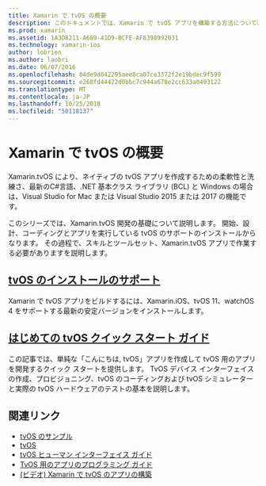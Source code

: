 ```yaml
---
title: Xamarin で tvOS の概要
description: このドキュメントでは、Xamarin で tvOS アプリを構築する方法について説明します。 インストール ガイドとクイック スタート ガイドにリンクします。
ms.prod: xamarin
ms.assetid: 1A3D8211-A689-41D9-BCFE-AF8398992031
ms.technology: xamarin-ios
author: lobrien
ms.author: laobri
ms.date: 06/07/2016
ms.openlocfilehash: 84de9d042295aee8ca07ce3372f2e19bdec9f599
ms.sourcegitcommit: e268fd44422d0bbc7c944a678e2cc633a0493122
ms.translationtype: MT
ms.contentlocale: ja-JP
ms.lasthandoff: 10/25/2018
ms.locfileid: "50118137"
---
```

# <a name="getting-started-with-tvos-in-xamarin"></a>Xamarin で tvOS の概要

Xamarin.tvOS により、ネイティブの tvOS アプリを作成するための柔軟性と洗練さ、最新のC#言語、.NET 基本クラス ライブラリ (BCL) と Windows の場合は、Visual Studio for Mac または Visual Studio 2015 または 2017 の機能です。

このシリーズでは、Xamarin.tvOS 開発の基礎について説明します。 開始、設計、コーディングとアプリを実行している tvOS のサポートのインストールからなります。 その過程で、スキルとツールセット、Xamarin.tvOS アプリで作業する必要がありますを説明します。

## <a name="installing-tvos-supportiostvosget-startedinstallationmd"></a>[tvOS のインストールのサポート](~/ios/tvos/get-started/installation.md)

Xamarin で tvOS アプリをビルドするには、Xamarin.iOS、tvOS 11、watchOS 4 をサポートする最新の安定バージョンをインストールします。

## <a name="hello-tvos-quick-start-guideiostvosget-startedhello-tvosmd"></a>[はじめての tvOS クイック スタート ガイド](~/ios/tvos/get-started/hello-tvos.md)

この記事では、単純な「こんにちは, tvOS」アプリを作成して tvOS 用のアプリを開発するクイック スタートを提供します。 TvOS デバイス インターフェイスの作成、プロビジョニング、tvOS のコーディングおよび tvOS シミュレーターと実際の tvOS ハードウェアのテストの基本を説明します。


## <a name="related-links"></a>関連リンク

- [tvOS のサンプル](https://developer.xamarin.com/samples/tvos/all/)
- [tvOS](https://developer.apple.com/tvos/)
- [tvOS ヒューマン インターフェイス ガイド](https://developer.apple.com/tvos/human-interface-guidelines/)
- [TvOS 用のアプリのプログラミング ガイド](https://developer.apple.com/library/prerelease/tvos/documentation/General/Conceptual/AppleTV_PG/)
- [(ビデオ) Xamarin で tvOS のアプリの構築](https://university.xamarin.com/lightninglectures/tvos-with-xamarin)
